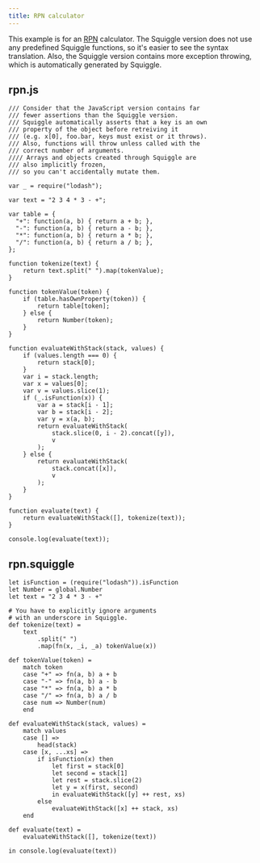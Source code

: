 ```yaml
---
title: RPN calculator
---
```


This example is for an [RPN][] calculator. The Squiggle version does not use any
predefined Squiggle functions, so it's easier to see the syntax translation.
Also, the Squiggle version contains more exception throwing, which is
automatically generated by Squiggle.

## rpn.js

    /// Consider that the JavaScript version contains far
    /// fewer assertions than the Squiggle version.
    /// Squiggle automatically asserts that a key is an own
    /// property of the object before retreiving it
    /// (e.g. x[0], foo.bar, keys must exist or it throws).
    /// Also, functions will throw unless called with the
    /// correct number of arguments.
    //// Arrays and objects created through Squiggle are
    /// also implicitly frozen,
    /// so you can't accidentally mutate them.

    var _ = require("lodash");

    var text = "2 3 4 * 3 - +";

    var table = {
      "+": function(a, b) { return a + b; },
      "-": function(a, b) { return a - b; },
      "*": function(a, b) { return a * b; },
      "/": function(a, b) { return a / b; },
    };

    function tokenize(text) {
        return text.split(" ").map(tokenValue);
    }

    function tokenValue(token) {
        if (table.hasOwnProperty(token)) {
            return table[token];
        } else {
            return Number(token);
        }
    }

    function evaluateWithStack(stack, values) {
        if (values.length === 0) {
            return stack[0];
        }
        var i = stack.length;
        var x = values[0];
        var v = values.slice(1);
        if (_.isFunction(x)) {
            var a = stack[i - 1];
            var b = stack[i - 2];
            var y = x(a, b);
            return evaluateWithStack(
                stack.slice(0, i - 2).concat([y]),
                v
            );
        } else {
            return evaluateWithStack(
                stack.concat([x]),
                v
            );
        }
    }

    function evaluate(text) {
        return evaluateWithStack([], tokenize(text));
    }

    console.log(evaluate(text));

## rpn.squiggle

    let isFunction = (require("lodash")).isFunction
    let Number = global.Number
    let text = "2 3 4 * 3 - +"

    # You have to explicitly ignore arguments
    # with an underscore in Squiggle.
    def tokenize(text) =
        text
            .split(" ")
            .map(fn(x, _i, _a) tokenValue(x))

    def tokenValue(token) =
        match token
        case "+" => fn(a, b) a + b
        case "-" => fn(a, b) a - b
        case "*" => fn(a, b) a * b
        case "/" => fn(a, b) a / b
        case num => Number(num)
        end

    def evaluateWithStack(stack, values) =
        match values
        case [] =>
            head(stack)
        case [x, ...xs] =>
            if isFunction(x) then
                let first = stack[0]
                let second = stack[1]
                let rest = stack.slice(2)
                let y = x(first, second)
                in evaluateWithStack([y] ++ rest, xs)
            else
                evaluateWithStack([x] ++ stack, xs)
        end

    def evaluate(text) =
        evaluateWithStack([], tokenize(text))

    in console.log(evaluate(text))

[rpn]: https://en.wikipedia.org/wiki/Reverse_Polish_notation
